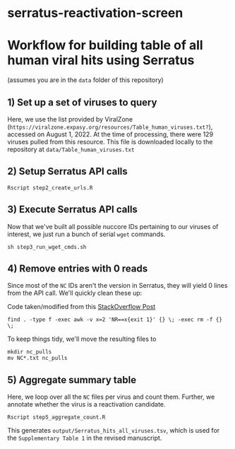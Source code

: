 # serratus-reactivation-screen


# Workflow for building table of all human viral hits using Serratus

(assumes you are in the `data` folder of this repository)


## 1) Set up a set of viruses to query
Here, we use the list provided by ViralZone (`https://viralzone.expasy.org/resources/Table_human_viruses.txt?`), accessed on August 1, 2022. At the time of processing, there were 129 viruses pulled from this resource. 
This file is downloaded locally to the repository at `data/Table_human_viruses.txt`

## 2) Setup Serratus API calls

```
Rscript step2_create_urls.R
```

## 3) Execute Serratus API calls

Now that we've built all possible nuccore IDs pertaining to our viruses of interest, we just run a bunch of serial `wget` commands. 

```
sh step3_run_wget_cmds.sh
```

## 4) Remove entries with 0 reads

Since most of the `NC` IDs aren't the version in Serratus, they will yield 0 lines from the API call. We'll quickly clean these up:

Code taken/modified from this [StackOverflow Post](https://unix.stackexchange.com/questions/327371/fast-way-to-delete-files-with-less-than-x-lines)
```
find . -type f -exec awk -v x=2 'NR==x{exit 1}' {} \; -exec rm -f {} \;
```

To keep things tidy, we'll move the resulting files to 

```
mkdir nc_pulls
mv NC*.txt nc_pulls
```

## 5) Aggregate summary table

Here, we loop over all the `NC` files per virus and count them. Further, we annotate whether the virus is a reactivation candidate. 

```
Rscript step5_aggregate_count.R
```

This generates `output/Serratus_hits_all_viruses.tsv`, which is used for the `Supplementary Table 1` in the revised manuscript. 